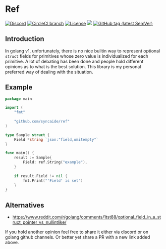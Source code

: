# Ref

[![Discord](https://img.shields.io/discord/428990244952735764.svg?style=flat&logo=discord&colorB=green)](https://discord.gg/M9nxJ3g)
[![CircleCI branch](https://img.shields.io/circleci/project/github/syncaide/ref/master.svg?label=master&logo=circleci)](https://circleci.com/gh/syncaide/workflows/ref)
[![License](https://img.shields.io/badge/License-Apache%202.0-blue.svg)](LICENSE.md)
[![](https://godoc.org/github.com/syncaide/ref?status.svg&style=flat)](http://godoc.org/github.com/syncaide/ref)
[![GitHub tag (latest SemVer)](https://img.shields.io/github/tag/syncaide/ref.svg?style=flat&color=e36397&label=release)](https://github.com/syncaide/ref/releases/latest)

## Introduction
In golang v1, unfortunately, there is no nice builtin way to represent optional 
`struct` fields for primitives whose zero value is individualized for each 
primitive. A lot of debating has been done and people hold different opinions 
as to what is the best solution. This library is my personal preferred way
of dealing with the situation.

## Example
```go
package main

import (
	"fmt"
	
	"github.com/syncaide/ref"
)

type Sample struct {
	Field *string `json:"field,omitempty"`
}

func main() {
	result := Sample{
		Field: ref.String("example"),
	}
	
	if result.Field != nil {
		fmt.Print("'Field' is set")
	}
}
```

## Alternatives
* https://www.reddit.com/r/golang/comments/1tst88/optional_field_in_a_struct_pointer_vs_nullintlike/

If you hold another opinion feel free to share it either via discord or on 
golang github channels. Or better yet share a PR with a new link added above.
